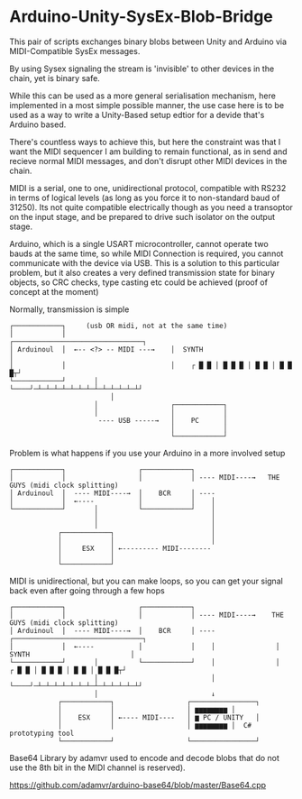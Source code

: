 # Arduino-Unity-SysEx-Blob-Bridge
This pair of scripts exchanges binary blobs between Unity and Arduino  via MIDI-Compatible SysEx messages.

By using Sysex signaling the stream is 'invisible' to other devices in the chain, yet is binary safe.

While this can be used as a more general serialisation mechanism, here implemented in a most simple possible manner, the use case here is to be used as a way to write a Unity-Based setup edtior for a devide that's Arduino based.

There's countless ways to achieve this, but here the constraint was that I want the MIDI sequencer I am building to remain functional, as in send and recieve normal MIDI messages, and don't disrupt other MIDI devices in the chain.

MIDI is a serial, one to one, unidirectional protocol, compatible with RS232 in terms of logical levels (as long as you force it to non-standard baud of 31250). Its not quite compatible electrically though as you need a transoptor on the input stage, and be prepared to drive such isolator on the output stage. 

 Arduino, which is a single USART microcontroller, cannot operate two bauds at the same time, so while MIDI Connection is required, you cannot communicate with the device via USB. This is a solution to this particular problem, but it also creates a very defined transmission state for binary objects, so CRC checks, type casting etc could be achieved (proof of concept at the moment)
 
 Normally, transmission is simple
 

	┌────────────┐     (usb OR midi, not at the same time)                     
	│            │                          ┌────────────────────────────────┐
 	│ Arduinoul  │  ←-- <?> -- MIDI ---→    │  SYNTH                         │
	│            │                          │    ┌ █ █ │ █ █ █ │ █ █ │ █ █ █┬┘
	└────────────┘       │                  └────┘─┴─┴─┴─┴─┴─┴─┴─┴─┴─┴─┴─┴─┴┘
                    	     │    
	                     │                  ┌────────────┐                  
	                     │                  │            │                  
 	                      ---- USB -----→   │    PC      │    
	                                        │            │                    
	                                        └────────────┘                
	                      
                       
                     
                       
                       
Problem is what happens if you use your Arduino in a more involved setup



	┌────────────┐                  ┌────────────┐  
	│            │                  │            │ ---- MIDI----→   THE GUYS (midi clock splitting)
 	│ Arduinoul  │  ---- MIDI----→  │    BCR     │ ----     
	│            │  ←----           │            │    │ 
	└────────────┘       │          └────────────┘    │ 
	                     │                            │ 
	                     │                            │    
	            ┌────────────┐                        │
	            │            │                        │ 
	            │     ESX    │ ←--------- MIDI--------   
	            │            │                  
	            └────────────┘                                  


MIDI is unidirectional, but you can make loops, so you can get your signal back even after going through a few hops

	┌────────────┐                  ┌────────────┐  
	│            │                  │            │ ---- MIDI----→    THE GUYS (midi clock splitting)
 	│ Arduinoul  │  ---- MIDI----→  │    BCR     │ ----               ┌────────────────────────────────┐
	│            │  ←----           │            │    │               │  SYNTH                         │
	└────────────┘       │          └────────────┘    │               │    ┌ █ █ │ █ █ █ │ █ █ │ █ █ █┬┘ 
	                     │                            │               └────┘─┴─┴─┴─┴─┴─┴─┴─┴─┴─┴─┴─┴─┴┘  
	                     │                            ↓    
	            ┌────────────┐                  ┌────────────────┐
	            │            │                  │ ▆▆▆▆▆▆▆▆ │  
	            │    ESX     │ ←---- MIDI----   │ ▆ PC / UNITY   │
	            │            │                  │ ▆▆▆▆▆▆▆▆ │  C# prototyping tool
	            └────────────┘                  └────────────────┘                   



Base64 Library by adamvr used to encode and decode blobs that do not use the 8th bit in the MIDI channel is reserved).

https://github.com/adamvr/arduino-base64/blob/master/Base64.cpp
